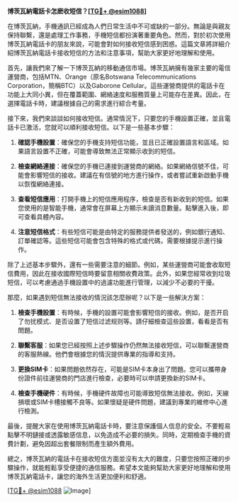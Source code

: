 **博茨瓦納電話卡怎麽收短信？[[TG💪+ @esim1088](https://t.me/s/esim1088)]**

在博茨瓦納，手機通訊已經成為人們日常生活中不可或缺的一部分。無論是與親友保持聯繫，還是處理工作事務，手機短信都扮演著重要角色。然而，對於初次使用博茨瓦納電話卡的朋友來說，可能會對如何接收短信感到困惑。這篇文章將詳細介紹博茨瓦納電話卡接收短信的方法和注意事項，幫助大家更好地理解和使用。

首先，讓我們來了解一下博茨瓦納的移動通信市場。博茨瓦納擁有幾家主要的電信運營商，包括MTN、Orange（原名Botswana Telecommunications Corporation，簡稱BTC）以及Gaborone Cellular。這些運營商提供的電話卡在功能上大同小異，但在覆蓋範圍、網絡速度和服務質量上可能存在差異。因此，在選擇電話卡時，建議根據自己的需求進行綜合考量。

接下來，我們來談談如何接收短信。通常情況下，只要您的手機設置正確，並且電話卡已激活，您就可以順利接收短信。以下是一些基本步驟：

1. **確認手機設置**：確保您的手機支持短信功能，並且已正確設置語言和區域。如果語言設置不正確，可能會導致無法正常顯示收到的短信。

2. **檢查網絡連接**：確保您的手機已連接到運營商的網絡。如果網絡信號不佳，可能會影響短信的接收。建議在有信號的地方進行操作，或者嘗試重新啟動手機以恢復網絡連接。

3. **查看短信應用**：打開手機上的短信應用程序，檢查是否有新收到的短信。如果您使用的是智能手機，通常會在屏幕上方顯示未讀消息數量。點擊進入後，即可查看具體內容。

4. **注意短信格式**：有些短信可能是由特定的服務提供者發送的，例如銀行通知、訂單確認等。這些短信可能會包含特殊的格式或代碼，需要根據提示進行操作。

除了上述基本步驟外，還有一些需要注意的細節。例如，某些運營商可能會收取短信費用，因此在接收國際短信時要留意相關收費政策。此外，如果您經常收到垃圾短信，可以考慮通過手機設置中的過濾功能進行管理，以減少不必要的干擾。

那麼，如果遇到短信無法接收的情況該怎麼辦呢？以下是一些解決方案：

1. **檢查手機設置**：有時候，手機的設置可能會影響短信的接收。例如，是否开启了勿扰模式、是否设置了短信过滤规则等。請仔細檢查這些設置，看看是否有問題。

2. **聯繫客服**：如果您已經按照上述步驟操作仍然無法接收短信，可以聯繫運營商的客服熱線。他們會根據您的情況提供專業的指導和支持。

3. **更換SIM卡**：如果問題依然存在，可能是SIM卡本身出了問題。您可以攜帶身份證件前往運營商的門店進行檢查，必要時可以申請更換新的SIM卡。

4. **檢查手機硬件**：有時候，手機硬件故障也可能導致短信無法接收。例如，天線損壞或SIM卡槽接觸不良等。如果懷疑是硬件問題，建議到專業的維修中心進行檢測。

最後，提醒大家在使用博茨瓦納電話卡時，要注意保護個人信息的安全。不要輕易點擊不明鏈接或透露敏感信息，以免造成不必要的損失。同時，定期檢查手機的資費計劃，避免因超出套餐限制而產生額外費用。

總之，博茨瓦納的電話卡在接收短信方面並沒有太大的難度，只要您按照正確的步驟操作，就能輕鬆享受便捷的通信服務。希望本文能夠幫助大家更好地理解和使用博茨瓦納電話卡，讓您的海外生活更加便利和舒適。

[[TG💪+ @esim1088](https://t.me/s/esim1088) ![Image](https://i.postimg.cc/4NQfJmqS/Snipaste-2025-05-13-00-14-12.png)]